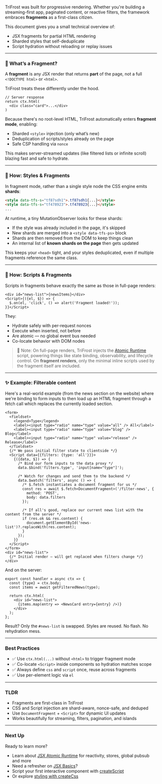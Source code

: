 TriFrost was built for progressive rendering. Whether you're building a streaming-first app, paginated content, or reactive filters, the framework embraces **fragments** as a first-class citizen.

This document gives you a small technical overview of:
- JSX fragments for partial HTML rendering
- Sharded styles that self-deduplicate
- Script hydration without reloading or replay issues

---

### 🧱 What’s a Fragment?
A **fragment** is any JSX render that returns **part** of the page, not a full `<!DOCTYPE html>` or `<html>`.

TriFrost treats these differently under the hood.
```tsx
// Server response
return ctx.html(
  <div class="card">...</div>
)
```

Because there's no root-level HTML, TriFrost automatically enters **fragment mode**, enabling:
- Sharded `<style>` injection (only what’s new)
- Deduplication of scripts/styles already on the page
- Safe CSP handling via `nonce`

This makes server-streamed updates (like filtered lists or infinite scroll) blazing fast and safe to hydrate.

---

### 🔁 How: Styles & Fragments
In fragment mode, rather than a single style node the CSS engine emits **shards**:
```html
<style data-tfs-s="tf87sdh1">.tf87sdh1{...}</style>
<style data-tfs-s="tf478923">.tf478923{...}</style>
...
```

At runtime, a tiny MutationObserver looks for these shards:
- If the style was already included in the page, it's skipped
- New shards are merged into a `<style data-tfs-ps>` block
- Shards are then removed from the DOM to keep things clean
- An internal list of **known shards on the page** then gets updated

This keeps your `<head>` tight, and your styles deduplicated, even if multiple fragments reference the same class.

---

### 🧠 How: Scripts & Fragments
Scripts in fragments behave exactly the same as those in full-page renders:
```tsx
<div id="news-list">{newsItems}</div>
<Script>{({el, $}) => {
  $.on(el, 'click', () => alert('Fragment loaded!'));
}}</Script>
```

They:
- Hydrate safely with per-request nonces
- Execute when inserted, not before
- Are atomic — no global event bus needed
- Co-locate behavior with DOM nodes

> 🧩 Note: On full-page renders, TriFrost injects the [Atomic Runtime](/docs/jsx-atomic) script, powering things like state binding, observability, and lifecycle control. On **fragment renders**, only the minimal inline scripts used by the fragment itself are included.

---

### ✨ Example: Filterable content
Here's a real-world example (from the news section on the website) where we're binding to form inputs to then load up an HTML fragment through a fetch call which replaces the currently loaded section.
```tsx
<form>
  <fieldset>
    <legend>Type</legend>
    <label><input type="radio" name="type" value="all" /> All</label>
    <label><input type="radio" name="type" value="blog" /> Blog</label>
    <label><input type="radio" name="type" value="release" /> Release</label>
  </fieldset>
  {/* We pass initial filter state to clientside */}
  <Script data={{filters: {type: 'all'}}}>
    {({data, $}) => {
      /* Bind our form inputs to the data proxy */
      data.$bind('filters.type', 'input[name="type"]');

      /* Watch for changes and send them to the backend */
      data.$watch('filters', async () => {
        /* $.fetch instantiates a document fragment for us */
        const res = await $.fetch<DocumentFragment>('/filter-news', {
          method: 'POST',
          body: data.filters
        });

        /* If all's good, replace our current news list with the content from the server */
        if (res.ok && res.content) {
          document.getElementById('news-list')?.replaceWith(res.content);
        }
      });
    }}
  </Script>
</form>
<div id="news-list">
  {/* Initial render — will get replaced when filters change */}
</div>
```

And on the server:
```tsx
export const handler = async ctx => {
  const {type} = ctx.body;
  const items = await getFilteredNews(type);

  return ctx.html(
    <div id="news-list">
      {items.map(entry => <NewsCard entry={entry} />)}
    </div>
  );
};
```

Result? Only the `#news-list` is swapped. Styles are reused. No flash. No rehydration mess.

---

### Best Practices
- ✅ Use `ctx.html(...)` without `<html>` to trigger fragment mode
- ✅ Co-locate `<Script>` inside components so hydration matches scope
- ✅ Always define `css` and `script` once, reuse across fragments
- ✅ Use per-element logic via `el`

---

### TLDR
- Fragments are first-class in TriFrost
- CSS and Script injection are shard-aware, nonce-safe, and deduped
- Use `DocumentFragment` + `<Script>` for dynamic UI updates
- Works beautifully for streaming, filters, pagination, and islands

---

### Next Up
Ready to learn more?
- Learn about [JSX Atomic Runtime](/docs/jsx-atomic) for reactivity, stores, global pubsub and more
- Need a refresher on [JSX Basics](/docs/jsx-basics)?
- Script your first interactive component with [createScript](/docs/jsx-script-behavior)
- Or explore [styling with createCss](/docs/jsx-style-system)
